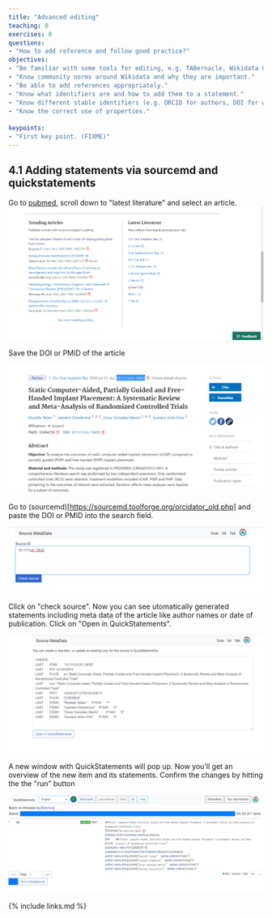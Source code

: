 ```yaml
---
title: "Advanced editing"
teaching: 0
exercises: 0
questions:
- "How to add reference and follow good practice?"
objectives:
- "Be familiar with some tools for editing, e.g. TABernacle, Wikidata Games, QuickStatements, Source MetaData or Author Disambiguator/Author resolver."
- "Know community norms around Wikidata and why they are important."
- "Be able to add references appropriately."
- "Know what identifiers are and how to add them to a statement."
- "Know different stable identifiers (e.g. ORCID for authors, DOI for works) and why makes sense to use them as properties."
- "Know the correct use of properties."

keypoints:
- "First key point. (FIXME)"
---
```

## 4.1 Adding statements via sourcemd and quickstatements

Go to [pubmed](https://pubmed.ncbi.nlm.nih.gov/), scroll down to "latest literature" and select an article. 
![latest_articles](../fig/episode_04_screenshot_01_latest_articles.png)

Save the DOI or PMID of the article

![choose_doi](../fig/episode_04_screenshot_02_choose_doi.png)

Go to (sourcemd)[https://sourcemd.toolforge.org/orcidator_old.php] and paste the DOI or PMID into the search field.

![paste_into_sourcemd](../fig/episode_04_screenshot_03_paste_into_sourcemd.png)

Click on "check source". Now you can see utomatically generated statements including meta data of the article like author names or date of publication. Click on "Open in QuickStatements".

![open quickstatements](../fig/episode_04_screenshot_04_open_quickstatements.png)

A new window with QuickStatements will pop up. Now you'll get an overview of the new item and its statements. Confirm the changes by hitting the the "run" button

![run_editing](../fig/episode_04_screenshot_05_run_editing.png)


{% include links.md %}
